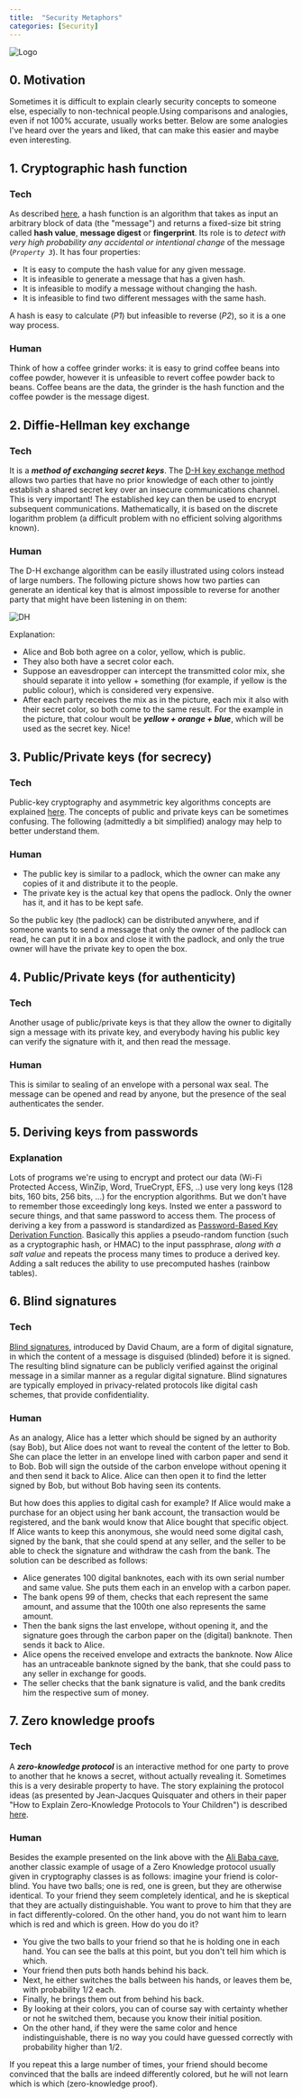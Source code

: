 ```yaml
---
title:  "Security Metaphors"
categories: [Security]
---
```


![Logo](/assets/images/accessible-security.jpg)

## 0. Motivation
Sometimes it is difficult to explain clearly security concepts to someone else, especially to non-technical people.Using comparisons and analogies, even if not 100% accurate, usually works better. Below are some analogies I've heard over the years and liked, that can make this easier and maybe even interesting.

## 1. Cryptographic hash function

### Tech
As described [here](https://en.wikipedia.org/wiki/Cryptographic_hash_function), a hash function is an algorithm that takes as input an arbitrary block of data (the "message") and returns a fixed-size bit string called **hash value**, **message digest** or **fingerprint**. Its role is to _detect with very high probability any accidental or intentional change_ of the message (_`Property 3`_). It has four properties:
* It is easy to compute the hash value for any given message.
* It is infeasible to generate a message that has a given hash.
* It is infeasible to modify a message without changing the hash.
* It is infeasible to find two different messages with the same hash.

A hash is easy to calculate (*P1*) but infeasible to reverse (*P2*), so it is a one way process. 

### Human
Think of how a coffee grinder works: it is easy to grind coffee beans into coffee powder, however it is unfeasible to revert coffee powder back to beans. Coffee beans are the data, the grinder is the hash function and the coffee powder is the message digest.

## 2. Diffie-Hellman key exchange

### Tech
It is a *__method of exchanging secret keys__*. The [D-H key exchange method](https://en.wikipedia.org/wiki/Diffie%E2%80%93Hellman_key_exchange) allows two parties that have no prior knowledge of each other to jointly establish a shared secret key over an insecure communications channel. This is very important! The established key can then be used to encrypt subsequent communications. Mathematically, it is based on the discrete logarithm problem (a difficult problem with no efficient solving algorithms known). 

### Human
The D-H exchange algorithm can be easily illustrated  using colors instead of large numbers. The following picture shows how two parties can generate an identical key that is almost impossible to reverse for another party that might have been listening in on them:

![DH](/assets/images/dh.png)

Explanation:

* Alice and Bob both agree on a color, yellow, which is public. 
* They also both have a secret color each. 
* Suppose an eavesdropper can intercept the transmitted color mix, she should separate it into yellow + something (for example, if yellow is the public colour), which is considered very expensive. 
* After each party receives the mix as in the picture, each mix it also with their secret color, so both come to the same result. For the example in the picture, that colour woult be **_yellow + orange + blue_**, which will be used as the secret key. Nice!

## 3. Public/Private keys (for secrecy)

### Tech
Public-key cryptography and asymmetric key algorithms concepts are explained [here](https://en.wikipedia.org/wiki/Public-key_cryptography). The concepts of public and private keys can be sometimes confusing. The following (admittedly a bit simplified) analogy may help to better understand them.

### Human
* The public key is similar to a padlock, which the owner can make any copies of it and distribute it to the people.
* The private key is the actual key that opens the padlock. Only the owner has it, and it has to be kept safe.

So the public key (the padlock) can be distributed anywhere, and if someone wants to send a message that only the owner of the padlock can read,  he can put it in a box and close it with the padlock, and only the true owner will have the private key to open the box. 

## 4. Public/Private keys (for authenticity)

### Tech
Another usage of public/private keys is that they allow the owner to digitally sign a message with its private key, and everybody having his public key can verify the signature with it, and then read the message. 

### Human
This is similar to sealing of an envelope with a personal wax seal. The message can be opened and read by anyone, but the presence of the seal authenticates the sender.

## 5. Deriving keys from passwords

### Explanation
Lots of programs we're using to encrypt and protect our data (Wi-Fi Protected Access, WinZip, Word, TrueCrypt, EFS, ..) use very long keys (128 bits, 160 bits, 256 bits, ...) for the encryption algorithms. But we don't have to remember those exceedingly long keys. Insted we enter a password to secure things, and that same password to access them. The process of deriving a key from a password is standardized as [Password-Based Key Derivation Function](https://en.wikipedia.org/wiki/PBKDF2). Basically this applies a pseudo-random function (such as a cryptographic hash, or HMAC) to the input passphrase, _along with a salt value_ and repeats the process many times to produce a derived key. Adding a salt reduces the ability to use precomputed hashes (rainbow tables).

## 6. Blind signatures

### Tech
[Blind signatures](https://en.wikipedia.org/wiki/Blind_signature), introduced by David Chaum, are a form of digital signature, in which the content of a message is disguised (blinded) before it is signed. The resulting blind signature can be publicly verified against the original message in a similar manner as a regular digital signature. Blind signatures are typically employed in privacy-related protocols like digital cash schemes, that provide confidentiality.

### Human
As an analogy, Alice has a letter which should be signed by an authority (say Bob), but Alice does not want to reveal the content of the letter to Bob. She can place the letter in an envelope lined with carbon paper and send it to Bob. Bob will sign the outside of the carbon envelope without opening it and then send it back to Alice. Alice can then open it to find the letter signed by Bob, but without Bob having seen its contents.

But how does this applies to digital cash for example? If Alice would make a purchase for an object using her bank account, the transaction would be registered, and the bank would know that Alice bought that specific object. If Alice wants to keep this anonymous, she would need some digital cash, signed by the bank, that she could spend at any seller, and the seller to be able to check the signature and withdraw the cash from the bank. The solution can be described as follows:

* Alice generates 100 digital banknotes, each with its own serial number and same value. She puts them each in an envelop with a carbon paper.
* The bank opens 99 of them, checks that each represent the same amount, and assume that the 100th one also represents the same amount. 
* Then the bank signs the last envelope, without opening it, and the signature goes through the carbon paper on the (digital) banknote. Then sends it back to Alice.
* Alice opens the received envelope and extracts the banknote. Now Alice has an untraceable banknote signed by the bank, that she could pass to any seller in exchange for goods. 
* The seller checks that the bank signature is valid, and the bank credits him the respective sum of money.

## 7. Zero knowledge proofs

### Tech
A **_zero-knowledge protocol_** is an interactive method for one party to prove to another that he knows a secret, without actually revealing it. Sometimes this is a very desirable property to have. The story explaining the protocol ideas (as presented by Jean-Jacques Quisquater and others in their paper "How to Explain Zero-Knowledge Protocols to Your Children") is described [here](https://en.wikipedia.org/wiki/Zero-knowledge_proof#Abstract_example). 

### Human
Besides the example presented on the link above with the [Ali Baba cave](https://en.wikipedia.org/wiki/Zero-knowledge_proof#The_Ali_Baba_cave), another classic example of usage of a Zero Knowledge protocol usually given in cryptography classes is as follows: imagine your friend is color-blind. You have two balls; one is red, one is green, but they are otherwise identical. To your friend they seem completely identical, and he is skeptical that they are actually distinguishable. You want to prove to him that they are in fact differently-colored. On the other hand, you do not want him to learn which is red and which is green. How do you do it?
* You give the two balls to your friend so that he is holding one in each hand. You can see the balls at this point, but you don't tell him which is which. 
* Your friend then puts both hands behind his back. 
* Next, he either switches the balls between his hands, or leaves them be, with probability 1/2 each. 
* Finally, he brings them out from behind his back. 
* By looking at their colors, you can of course say with certainty whether or not he switched them, because you know their initial position.
* On the other hand, if they were the same color and hence indistinguishable, there is no way you could have guessed correctly with probability higher than 1/2.

If you repeat this a large number of times, your friend should become convinced that the balls are indeed differently colored, but he will not learn which is which (zero-knowledge proof). 
